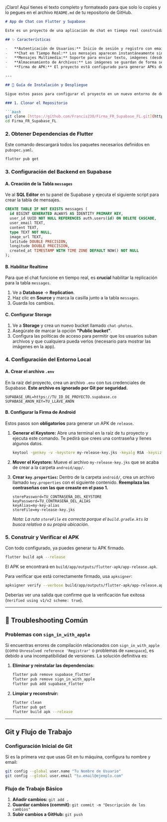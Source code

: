 ¡Claro\! Aquí tienes el texto completo y formateado para que solo lo copies y lo pegues en el archivo `README.md` de tu repositorio de GitHub.

````markdown
# App de Chat con Flutter y Supabase

Este es un proyecto de una aplicación de chat en tiempo real construida con Flutter para el frontend y Supabase como backend. La aplicación permite a los usuarios registrarse, iniciar sesión y enviar mensajes de texto, imágenes y su ubicación actual.

## ✨ Características

-   **Autenticación de Usuarios:** Inicio de sesión y registro con email y contraseña.
-   **Chat en Tiempo Real:** Los mensajes aparecen instantáneamente sin necesidad de refrescar.
-   **Mensajes Multimedia:** Soporte para enviar texto, imágenes (desde la cámara o galería) y ubicación GPS.
-   **Almacenamiento de Archivos:** Las imágenes se guardan de forma segura en Supabase Storage.
-   **Firma de APK:** El proyecto está configurado para generar APKs de `release` firmados y listos para producción.

---

## 🚀 Guía de Instalación y Despliegue

Sigue estos pasos para configurar el proyecto en un nuevo entorno de desarrollo.

### 1. Clonar el Repositorio

```bash
git clone [https://github.com/Francis230/Firma_FR_Supabase_FL.git](https://github.com/Francis230/Firma_FR_Supabase_FL.git)
cd Firma_FR_Supabase_FL
````

### 2\. Obtener Dependencias de Flutter

Este comando descargará todos los paquetes necesarios definidos en `pubspec.yaml`.

```bash
flutter pub get
```

### 3\. Configuración del Backend en Supabase

#### A. Creación de la Tabla `messages`

Ve al **SQL Editor** en tu panel de Supabase y ejecuta el siguiente script para crear la tabla de mensajes.

```sql
CREATE TABLE IF NOT EXISTS messages (
  id BIGINT GENERATED ALWAYS AS IDENTITY PRIMARY KEY,
  user_id UUID NOT NULL REFERENCES auth.users(id) ON DELETE CASCADE,
  user_email TEXT,
  content TEXT,
  type TEXT NOT NULL,
  image_url TEXT,
  latitude DOUBLE PRECISION,
  longitude DOUBLE PRECISION,
  created_at TIMESTAMP WITH TIME ZONE DEFAULT NOW() NOT NULL
);
```

#### B. Habilitar Realtime

Para que el chat funcione en tiempo real, es **crucial** habilitar la replicación para la tabla `messages`.

1.  Ve a **Database** -\> **Replication**.
2.  Haz clic en **Source** y marca la casilla junto a la tabla `messages`.
3.  Guarda los cambios.

#### C. Configurar Storage

1.  Ve a **Storage** y crea un nuevo bucket llamado `chat-photos`.
2.  Asegúrate de marcar la opción **"Public bucket"**.
3.  Configura las políticas de acceso para permitir que los usuarios suban archivos y que cualquiera pueda verlos (necesario para mostrar las imágenes en la app).

### 4\. Configuración del Entorno Local

#### A. Crear el archivo `.env`

En la raíz del proyecto, crea un archivo `.env` con tus credenciales de Supabase. **Este archivo es ignorado por Git por seguridad.**

```
SUPABASE_URL=https://TU_ID_DE_PROYECTO.supabase.co
SUPABASE_ANON_KEY=TU_LLAVE_ANON
```

#### B. Configurar la Firma de Android

Estos pasos son **obligatorios** para generar un APK de `release`.

1.  **Generar el Keystore:** Abre una terminal en la raíz de tu proyecto y ejecuta este comando. Te pedirá que crees una contraseña y llenes algunos datos.

    ```bash
    keytool -genkey -v -keystore my-release-key.jks -keyalg RSA -keysize 2048 -validity 10000 -alias my-key-alias
    ```

2.  **Mover el Keystore:** Mueve el archivo `my-release-key.jks` que se acaba de crear a la carpeta `android/app/`.

3.  **Crear `key.properties`:** Dentro de la carpeta `android/`, crea un archivo llamado `key.properties` con el siguiente contenido. **Reemplaza las contraseñas con las que creaste en el paso 1.**

    ```properties
    storePassword=TU_CONTRASEÑA_DEL_KEYSTORE
    keyPassword=TU_CONTRASEÑA_DEL_ALIAS
    keyAlias=my-key-alias
    storeFile=my-release-key.jks
    ```

    *Nota: La ruta `storeFile` es correcta porque el `build.gradle.kts` la busca relativa a su propia ubicación.*

### 5\. Construir y Verificar el APK

Con todo configurado, ya puedes generar tu APK firmado.

```bash
flutter build apk --release
```

El APK se encontrará en `build/app/outputs/flutter-apk/app-release.apk`.

Para verificar que está correctamente firmado, usa `apksigner`:

```bash
apksigner verify --verbose build/app/outputs/flutter-apk/app-release.apk
```

Deberías ver una salida que confirme que la verificación fue exitosa (`Verified using v1/v2 scheme: true`).

-----

## 🔧 Troubleshooting Común

### Problemas con `sign_in_with_apple`

Si encuentras errores de compilación relacionados con `sign_in_with_apple` (como `Unresolved reference 'Registrar'` o problemas de `namespace`), es debido a una incompatibilidad de versiones. La solución definitiva es:

1.  **Eliminar y reinstalar las dependencias:**

    ```bash
    flutter pub remove supabase_flutter
    flutter pub remove sign_in_with_apple
    flutter pub add supabase_flutter
    ```

2.  **Limpiar y reconstruir:**

    ```bash
    flutter clean
    flutter pub get
    flutter build apk --release
    ```

-----

## Git y Flujo de Trabajo

### Configuración Inicial de Git

Si es la primera vez que usas Git en tu máquina, configura tu nombre y email:

```bash
git config --global user.name "Tu Nombre de Usuario"
git config --global user.email "tu.email@ejemplo.com"
```

### Flujo de Trabajo Básico

1.  **Añadir cambios:** `git add .`
2.  **Guardar cambios (commit):** `git commit -m "Descripción de los cambios"`
3.  **Subir cambios a GitHub:** `git push`

<!-- end list -->

```
```
